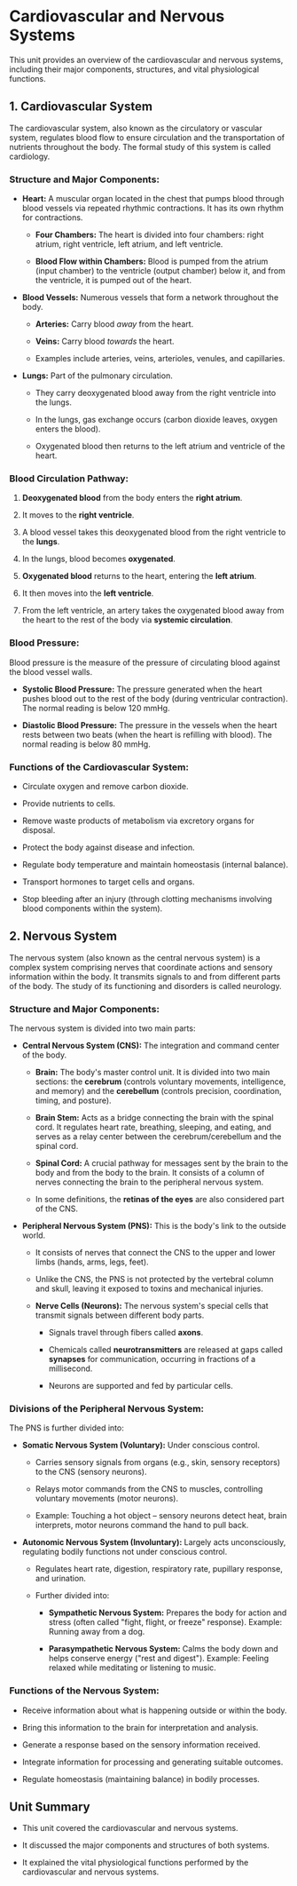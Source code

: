 Cardiovascular and Nervous Systems
==================================

This unit provides an overview of the cardiovascular and nervous systems, including their major components, structures, and vital physiological functions.

1\. Cardiovascular System
-------------------------

The cardiovascular system, also known as the circulatory or vascular system, regulates blood flow to ensure circulation and the transportation of nutrients throughout the body. The formal study of this system is called cardiology.

### Structure and Major Components:

*   **Heart:** A muscular organ located in the chest that pumps blood through blood vessels via repeated rhythmic contractions. It has its own rhythm for contractions.
    
    *   **Four Chambers:** The heart is divided into four chambers: right atrium, right ventricle, left atrium, and left ventricle.
        
    *   **Blood Flow within Chambers:** Blood is pumped from the atrium (input chamber) to the ventricle (output chamber) below it, and from the ventricle, it is pumped out of the heart.
        
*   **Blood Vessels:** Numerous vessels that form a network throughout the body.
    
    *   **Arteries:** Carry blood _away_ from the heart.
        
    *   **Veins:** Carry blood _towards_ the heart.
        
    *   Examples include arteries, veins, arterioles, venules, and capillaries.
        
*   **Lungs:** Part of the pulmonary circulation.
    
    *   They carry deoxygenated blood away from the right ventricle into the lungs.
        
    *   In the lungs, gas exchange occurs (carbon dioxide leaves, oxygen enters the blood).
        
    *   Oxygenated blood then returns to the left atrium and ventricle of the heart.
        

### Blood Circulation Pathway:

1.  **Deoxygenated blood** from the body enters the **right atrium**.
    
2.  It moves to the **right ventricle**.
    
3.  A blood vessel takes this deoxygenated blood from the right ventricle to the **lungs**.
    
4.  In the lungs, blood becomes **oxygenated**.
    
5.  **Oxygenated blood** returns to the heart, entering the **left atrium**.
    
6.  It then moves into the **left ventricle**.
    
7.  From the left ventricle, an artery takes the oxygenated blood away from the heart to the rest of the body via **systemic circulation**.
    

### Blood Pressure:

Blood pressure is the measure of the pressure of circulating blood against the blood vessel walls.

*   **Systolic Blood Pressure:** The pressure generated when the heart pushes blood out to the rest of the body (during ventricular contraction). The normal reading is below 120 mmHg.
    
*   **Diastolic Blood Pressure:** The pressure in the vessels when the heart rests between two beats (when the heart is refilling with blood). The normal reading is below 80 mmHg.
    

### Functions of the Cardiovascular System:

*   Circulate oxygen and remove carbon dioxide.
    
*   Provide nutrients to cells.
    
*   Remove waste products of metabolism via excretory organs for disposal.
    
*   Protect the body against disease and infection.
    
*   Regulate body temperature and maintain homeostasis (internal balance).
    
*   Transport hormones to target cells and organs.
    
*   Stop bleeding after an injury (through clotting mechanisms involving blood components within the system).
    

2\. Nervous System
------------------

The nervous system (also known as the central nervous system) is a complex system comprising nerves that coordinate actions and sensory information within the body. It transmits signals to and from different parts of the body. The study of its functioning and disorders is called neurology.

### Structure and Major Components:

The nervous system is divided into two main parts:

*   **Central Nervous System (CNS):** The integration and command center of the body.
    
    *   **Brain:** The body's master control unit. It is divided into two main sections: the **cerebrum** (controls voluntary movements, intelligence, and memory) and the **cerebellum** (controls precision, coordination, timing, and posture).
        
    *   **Brain Stem:** Acts as a bridge connecting the brain with the spinal cord. It regulates heart rate, breathing, sleeping, and eating, and serves as a relay center between the cerebrum/cerebellum and the spinal cord.
        
    *   **Spinal Cord:** A crucial pathway for messages sent by the brain to the body and from the body to the brain. It consists of a column of nerves connecting the brain to the peripheral nervous system.
        
    *   In some definitions, the **retinas of the eyes** are also considered part of the CNS.
        
*   **Peripheral Nervous System (PNS):** This is the body's link to the outside world.
    
    *   It consists of nerves that connect the CNS to the upper and lower limbs (hands, arms, legs, feet).
        
    *   Unlike the CNS, the PNS is not protected by the vertebral column and skull, leaving it exposed to toxins and mechanical injuries.
        
    *   **Nerve Cells (Neurons):** The nervous system's special cells that transmit signals between different body parts.
        
        *   Signals travel through fibers called **axons**.
            
        *   Chemicals called **neurotransmitters** are released at gaps called **synapses** for communication, occurring in fractions of a millisecond.
            
        *   Neurons are supported and fed by particular cells.
            

### Divisions of the Peripheral Nervous System:

The PNS is further divided into:

*   **Somatic Nervous System (Voluntary):** Under conscious control.
    
    *   Carries sensory signals from organs (e.g., skin, sensory receptors) to the CNS (sensory neurons).
        
    *   Relays motor commands from the CNS to muscles, controlling voluntary movements (motor neurons).
        
    *   Example: Touching a hot object – sensory neurons detect heat, brain interprets, motor neurons command the hand to pull back.
        
*   **Autonomic Nervous System (Involuntary):** Largely acts unconsciously, regulating bodily functions not under conscious control.
    
    *   Regulates heart rate, digestion, respiratory rate, pupillary response, and urination.
        
    *   Further divided into:
        
        *   **Sympathetic Nervous System:** Prepares the body for action and stress (often called "fight, flight, or freeze" response). Example: Running away from a dog.
            
        *   **Parasympathetic Nervous System:** Calms the body down and helps conserve energy ("rest and digest"). Example: Feeling relaxed while meditating or listening to music.
            

### Functions of the Nervous System:

*   Receive information about what is happening outside or within the body.
    
*   Bring this information to the brain for interpretation and analysis.
    
*   Generate a response based on the sensory information received.
    
*   Integrate information for processing and generating suitable outcomes.
    
*   Regulate homeostasis (maintaining balance) in bodily processes.
    

Unit Summary
------------

*   This unit covered the cardiovascular and nervous systems.
    
*   It discussed the major components and structures of both systems.
    
*   It explained the vital physiological functions performed by the cardiovascular and nervous systems.